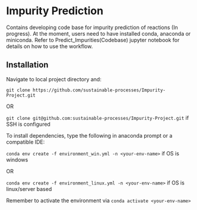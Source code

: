 # Impurity Prediction

Contains developing code base for impurity prediction of reactions (In progress). At the moment, users need to have installed conda, anaconda or miniconda. Refer to Predict_Impurities(Codebase) jupyter notebook for details on how to use the workflow.

## Installation

Navigate to local project directory and:

`git clone https://github.com/sustainable-processes/Impurity-Project.git` 

OR

`git clone git@github.com:sustainable-processes/Impurity-Project.git` if SSH is configured

To install dependencies, type the following in anaconda prompt or a compatible IDE:

`conda env create -f environment_win.yml -n <your-env-name>` if OS is windows

OR

`conda env create -f environment_linux.yml -n <your-env-name>` if OS is linux/server based

Remember to activate the environment via `conda activate <your-env-name>`
